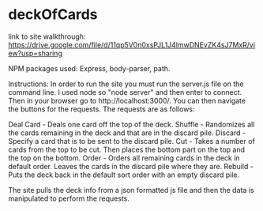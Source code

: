 # deckOfCards

link to site walkthrough: https://drive.google.com/file/d/11qp5V0n0xsPJL1J4lmwDNEvZK4sJ7MxR/view?usp=sharing

NPM packages used: Express, body-parser, path.

Instructions: In order to run the site you must run the server.js file on the command line. I used node so "node server" and then enter to connect. Then in your browser go to http://localhost:3000/. You can then navigate the buttons for the requests. The requests are as follows:

Deal Card - Deals one card off the top of the deck.
Shuffle - Randomizes all the cards remaining in the deck and that are in the discard pile.
Discard - Specify a card that is to be sent to the discard pile.
Cut - Takes a number of cards from the top to be cut. Then places the bottom part on the top and the top on the bottom.
Order - Orders all remaining cards in the deck in default order. Leaves the cards in the discard pile where they are.
Rebuild - Puts the deck back in the default sort order with an empty discard pile.

The site pulls the deck info from a json formatted js file and then the data is manipulated to perform the requests.



